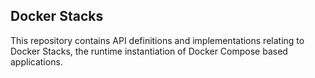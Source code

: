 ## Docker Stacks

This repository contains API definitions and implementations relating
to Docker Stacks, the runtime instantiation of Docker Compose based
applications.

